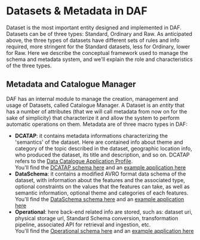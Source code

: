 # Datasets & Metadata in DAF
Dataset is the most important entity designed and implemented in DAF. Datasets can be of three types: Standard, Ordinary and Raw. As anticipated above, the three types of datasets have different sets of rules and info required, more stringent for the Standard datasets, less for Ordinary, lower for Raw. Here we describe the conceptual framework used to manage the schema and metadata system, and we'll explain the role and characteristics of the three types.

## Metadata and Catalogue Manager
DAF has an internal module to manage the creation, management and usage of Datasets, called Catalogue Manager. A Dataset is an *entity* that has a number of attributes (that we will call metadata from now on for the sake of simplicity) that characterize it and allow the system to perform automatic operations on them. Metadata are of three macro types in DAF:
- **DCATAP**: it contains metadata informations characterizing the 'semantics' of the dataset. Here are contained info about theme and category of the topic described in the dataset, geographic location info, who produced the dataset, its title and description, and so on. DCATAP refers to the [Data Catalogue Application Profile](https://joinup.ec.europa.eu/asset/dcat_application_profile/description).   
You'll find the [DCATAP schema here](https://github.com/lilloraffa/daf-project/blob/master/datamgmt/metadata/md-dcatapit.json) and an [example application here](https://github.com/lilloraffa/daf-project/blob/master/datamgmt/metadata/example/data-dcatapit.md)
- **DataSchema**: it contains a modified AVRO format data schema of the dataset, with information about the features and the associated type, optional constraints on the values that the features can take, as well as semantic information, optional theme and categories of each features.  
You'll find the [DataSchema schema here](https://github.com/lilloraffa/daf-project/blob/master/datamgmt/metadata/md-dataschema.md) and an [example application here](https://github.com/lilloraffa/daf-project/blob/master/datamgmt/metadata/example/data-dataschema.md)
- **Operational**: here back-end related info are stored, such as: dataset uri, physical storage url, Standard Schema conversion, transformation pipeline, associated API for retrieval and ingestion, etc.  
You'll find the [Operational schema here](https://github.com/lilloraffa/daf-project/blob/master/datamgmt/metadata/md-operational.md) and an [example application here](https://github.com/lilloraffa/daf-project/blob/master/datamgmt/metadata/example/data-operational.md)
